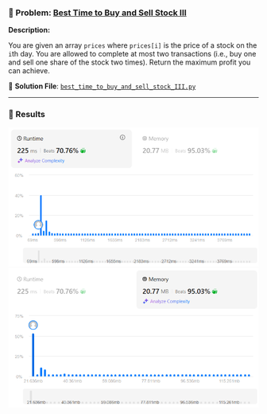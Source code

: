 ### 🎯 Problem: [Best Time to Buy and Sell Stock III](https://leetcode.com/problems/best-time-to-buy-and-sell-stock-iii/)

**Description:**

You are given an array `prices` where `prices[i]` is the price of a stock on the `i`th day. You are allowed to complete at most two transactions (i.e., buy one and sell one share of the stock two times). Return the maximum profit you can achieve.

📂 **Solution File**: [`best_time_to_buy_and_sell_stock_III.py`](best_time_to_buy_and_sell_stock_III.py)

---

### 📸 Results

![Result](images/result.png)      
![Result 1](images/result_1.png)
